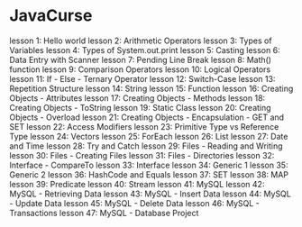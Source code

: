 # JavaCurse
lesson 1: Hello world
lesson 2: Arithmetic Operators
lesson 3: Types of Variables
lesson 4: Types of System.out.print
lesson 5: Casting
lesson 6: Data Entry with Scanner
lesson 7: Pending Line Break
lesson 8: Math() function
lesson 9: Comparison Operators
lesson 10: Logical Operators
lesson 11: If - Else - Ternary Operator
lesson 12: Switch-Case
lesson 13: Repetition Structure
lesson 14: String
lesson 15: Function
lesson 16: Creating Objects - Attributes
lesson 17: Creating Objects - Methods
lesson 18: Creating Objects - ToString
lesson 19: Static Class
lesson 20: Creating Objects - Overload
lesson 21: Creating Objects - Encapsulation - GET and SET
lesson 22: Access Modifiers
lesson 23: Primitive Type vs Reference Type
lesson 24: Vectors
lesson 25: ForEach
lesson 26: List
lesson 27: Date and Time
lesson 28: Try and Catch
lesson 29: Files - Reading and Writing
lesson 30: Files - Creating Files
lesson 31: Files - Directories
lesson 32: Interface - CompareTo
lesson 33: Interface
lesson 34: Generic 1
lesson 35: Generic 2
lesson 36: HashCode and Equals
lesson 37: SET
lesson 38: MAP
lesson 39: Predicate
lesson 40: Stream
lesson 41: MySQL
lesson 42: MySQL - Retrieving Data
lesson 43: MySQL - Insert Data
lesson 44: MySQL - Update Data
lesson 45: MySQL - Delete Data
lesson 46: MySQL - Transactions
lesson 47: MySQL - Database Project
